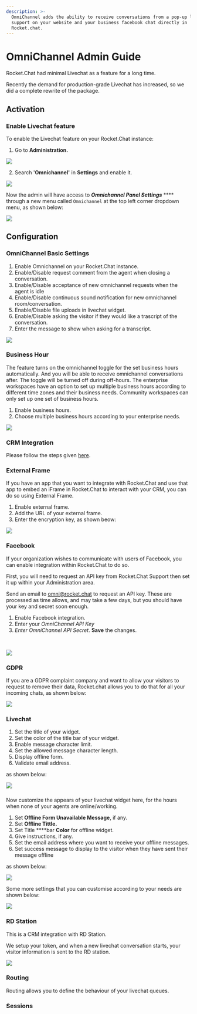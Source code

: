 ```yaml
---
description: >-
  OmniChannel adds the ability to receive conversations from a pop-up livechat
  support on your website and your business facebook chat directly in
  Rocket.chat.
---
```


# OmniChannel Admin Guide



Rocket.Chat had minimal Livechat as a feature for a long time.

Recently the demand for production-grade Livechat has increased, so we did a complete rewrite of the package.

## Activation 

### Enable Livechat feature

To enable the Livechat feature on your Rocket.Chat instance:

1. Go to **Administration.**

![](../../.gitbook/assets/image%20%2830%29.png)

2. Search '**Omnichannel'** in **Settings** and enable it.

![](../../.gitbook/assets/image%20%2829%29.png)

Now the admin will have access to _**Omnichannel Panel Settings**_ **** through a new menu called `Omnichannel` at the top left corner dropdown menu, as shown below:

![](../../.gitbook/assets/image%20%2832%29.png)



## Configuration

### **OmniChannel Basic Settings** 

1. Enable Omnichannel on your Rocket.Chat instance.
2. Enable/Disable request comment from the agent when closing a conversation.
3.  Enable/Disable acceptance of new omnichannel requests when the agent is idle
4. Enable/Disable continuous sound notification for new omnichannel room/conversation.
5. Enable/Disable file uploads in livechat widget.
6. Enable/Disable asking the visitor if they would like a trascript of the conversation.
7. Enter the message to show when asking for a transcript.

![](../../.gitbook/assets/image%20%2854%29.png)



### Business Hour

The feature turns on the omnichannel toggle for the set business hours automatically. And you will be able to receive omnichannel conversations after. The toggle will be turned off during off-hours. The enterprise workspaces have an option to set up multiple business hours according to different time zones and their business needs. Community workspaces can only set up one set of business hours.

1. Enable business hours.
2. Choose multiple business hours according to your enterprise needs.

![](../../.gitbook/assets/image%20%2857%29.png)

### CRM Integration

Please follow the steps given [here](https://docs.rocket.chat/guides/omnichannel/webhook).

### External Frame

If you have an app that you want to integrate with Rocket.Chat and use that app to embed an   iFrame in Rocket.Chat to interact with your CRM, you can do so using External Frame.

1. Enable external frame.
2.  Add the URL of your external frame.
3. Enter the encryption key, as shown beow:

![](../../.gitbook/assets/image%20%2858%29.png)

### Facebook

If your organization wishes to communicate with users of Facebook, you can enable integration within Rocket.Chat to do so.

First, you will need to request an API key from Rocket.Chat Support then set it up within your Administration area.

Send an email to [omni@rocket.chat](mailto:omni@rocket.chat) to request an API key. These are processed as time allows, and may take a few days, but you should have your key and secret soon enough.



1. Enable Facebook integration.
2. Enter your _OmniChannel API Key_ 
3. _Enter OmniChannel API Secret_. **Save** the changes.

‌

![](https://gblobscdn.gitbook.com/assets%2F-M418Ul0aSTwf2PYsyPW%2F-MIz0NPAavAh0lU_m6WU%2F-MIz2cI9LQb6iNIthxPa%2Fimage.png?alt=media&token=b082edb1-8ac9-4f9b-84d5-5434d74bbbbf)

### GDPR

If you are a GDPR complaint company and want to allow your visitors to request to remove their data, Rocket.chat allows you to do that for all your incoming chats, as shown below:

![](../../.gitbook/assets/image%20%2860%29.png)

### Livechat

1. Set the title of your widget.
2. Set the color of the title bar of your widget.
3. Enable message character limit.
4. Set the allowed message character length.
5. Display offline form.
6. Validate email address. 

as shown below:

![](../../.gitbook/assets/image%20%2866%29.png)

### 

Now customize the appears of your livechat widget here, for the hours when none of your agents are online/working.

1. Set **Offline Form Unavailable Message**, if any.
2. Set **Offline Tittle.**
3. Set Title ****bar **Color** for offline widget.
4. Give instructions, if any.
5. Set the email address where you want to receive your offline messages.
6. Set success message to display to the visitor when they have sent their message offline

as shown below:

![](../../.gitbook/assets/image%20%2862%29.png)

Some more settings that you can customise according to your needs are shown below:

![](../../.gitbook/assets/image%20%2863%29.png)



### RD Station

This is a CRM integration with RD Station. 

We setup your token, and when a new livechat conversation starts, your visitor information is sent to the RD station. 

![](../../.gitbook/assets/image%20%2859%29.png)

### Routing

Routing allows you to define the behaviour of your livechat queues. 



### Sessions





#### 



#### 



#### 

